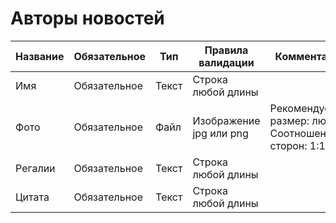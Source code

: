 
Авторы новостей
===============

| Название | Обязательное | Тип | Правила валидации | Комментарий | Использование |
| --- | --- | --- | --- | --- | --- |
| Имя | Обязательное | Текст | Строка любой длины |     | Сайт |
| Фото | Обязательное | Файл | Изображение jpg или png | Рекомендуемый размер: любой. Соотношение сторон: 1:1 | Сайт |
| Регалии | Обязательное | Текст | Строка любой длины |     | Сайт |
| Цитата | Обязательное | Текст | Строка любой длины |     | Сайт |